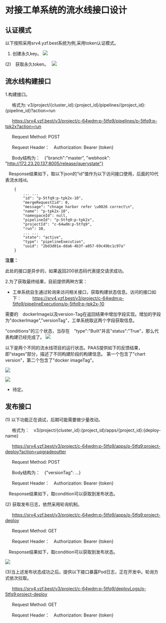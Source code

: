 # 对接工单系统的流水线接口设计

## 认证模式

以下按照采用srv4.yzf.best系统为例,采用token认证模式。

1. 创建永久key。
![](./获取永久key.png)

    
(2)　获取永久token。　
![](./获取token.png)
    

## 流水线构建接口

1.构建接口。

&nbsp;&nbsp;　格式为: v3/project/{cluster_id}:{project_id}/pipelines/{project_id}:{pipeline_id}?action=run

&nbsp;&nbsp;　https://srv4.yzf.best/v3/project/c-64wdm:p-5tfq9/pipelines/p-5tfq9:p-tpk2x?action=run

&nbsp;&nbsp;　Request Method: POST

&nbsp;&nbsp;　Request Header：　Authorization: Bearer {token}

&nbsp;&nbsp;　Body结构为：　{"branch":"master", "webhook": "http://172.23.20.137:8005/release/querystate"}

&nbsp;&nbsp; Response结果如下，取以下json的“id”值作为以下访问接口使用，后面的10代表流水线id。

```text
    {
        ... ...
    	"id": "p-5tfq9:p-tpk2x-10",
    	"mergeRequestIid": 0,
    	"message": "chnage harbor refer \u0026 correct\n",
    	"name": "p-tpk2x-10",
    	"namespaceId": null,
    	"pipelineId": "p-5tfq9:p-tpk2x",
    	"projectId": "c-64wdm:p-5tfq9",
    	"run": 10,
        ... ...
    	"state": "active",
    	"type": "pipelineExecution",
    	"uuid": "2bd3d01a-dda6-4b3f-a057-69c49bc1c97a"
    }
```

**注意：**

此处的接口是异步的，如果返回200状态码代表提交请求成功。


2.为了获取最终结果，目前提供两种方案：

- 工单系统自生通过轮询来访问相关接口，获取构建状态信息。访问的接口如下：
　
　https://srv4.yzf.best/v3/project/c-64wdm:p-5tfq9/pipelineExecutions/p-5tfq9:p-tpk2x-10

需要的　dockerImage以及version-Tag在返回结果中增加字段实现。增加的字段为"dockerImage","versionTag"，工单系统取这两个字段获取信息。

"conditions"的三个状态，当存在　"type":"Built"并且"status":"True"，那么代表构建已经完成了。
![](./pipelineExecution反馈结果.png)

以下是两个不同的流水线项目的运行状态。PAAS提供如下的反馈结果，即“stages”部分，描述了不同构建阶段的构建信息。
第一个包含了"chart version"，第二个包含了"docker imageTag"。

![](./pipelineExecution-version-imageTag.png)

![](./pipelineExecution-imageTag.png)

- 待定。


## 发布接口

(1) 以下功能正在调试，后期可能需要做少量改动。

&nbsp;&nbsp;　格式为：　v3/project/{cluster_id}:{project_id}/apps/{project_id}:{deploy-name}

&nbsp;&nbsp;　https://srv4.yzf.best/v3/project/c-64wdm:p-5tfq9/apps/p-5tfq9:project-deploy?action=upgradeoutter

&nbsp;&nbsp;　Request Method: POST

&nbsp;&nbsp;　Body结构为：　{"versionTag": ...}

&nbsp;&nbsp;　Request Header：　Authorization: Bearer {token}

&nbsp;&nbsp; Response结果如下，取condition可以获取到发布状态。


(2) 获取发布日志，依然采用轮询机制。

&nbsp;&nbsp;　https://srv4.yzf.best/v3/project/c-64wdm:p-5tfq9/apps/p-5tfq9:project-deploy

&nbsp;&nbsp;　Request Method: GET

&nbsp;&nbsp;　Request Header：　Authorization: Bearer {token}

&nbsp;&nbsp; Response结果如下，取condition可以获取到发布状态。

![](./deploy-information.png)

(3)当上述发布状态成功之后。提供以下接口暴露Pod日志，正在开发中。轮询方式依次拉取。

&nbsp;&nbsp;　https://srv4.yzf.best/v3/project/c-64wdm:p-5tfq9/deployLogs/p-5tfq9:project-deploy

&nbsp;&nbsp;　Request Method: GET

&nbsp;&nbsp;　Request Header：　Authorization: Bearer {token}
